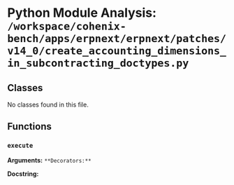 # Python Module Analysis: `/workspace/cohenix-bench/apps/erpnext/erpnext/patches/v14_0/create_accounting_dimensions_in_subcontracting_doctypes.py`

## Classes

No classes found in this file.


## Functions

### `execute`
**Arguments:** ``
**Decorators:** ``

**Docstring:**
```

```

